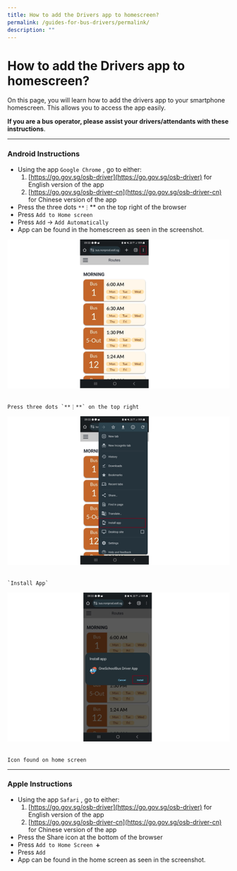 ```yaml
---
title: How to add the Drivers app to homescreen?
permalink: /guides-for-bus-drivers/permalink/
description: ""
---
```

How to add the Drivers app to homescreen?
=========================================

On this page, you will learn how to add the drivers app to your smartphone homescreen. This allows you to access the app easily.

**If you are a bus operator, please assist your drivers/attendants with these instructions**.

* * *

### Android Instructions

*   Using the app `Google Chrome` , go to either:
    1.  [https://go.gov.sg/osb-driver](https://go.gov.sg/osb-driver) for English version of the app
    2.  [https://go.gov.sg/osb-driver-cn](https://go.gov.sg/osb-driver-cn) for Chinese version of the app
*   Press the three dots `**⋮`\*\* on the top right of the browser
*   Press `Add to Home screen`
*   Press `Add` → `Add Automatically`
*   App can be found in the homescreen as seen in the screenshot.

![](/images/Driver/Add%20the%20drivers%20app%20to%20home/driver%20landing%20page%20on%20android,%20click%203%20dots%20v2.jpeg)

                                                                          Press three dots `**⋮**` on the top right

![](/images/Driver/Add%20the%20drivers%20app%20to%20home/driver%20android%203%20dots%20v2.jpeg)

                                                                                                         `Install App`

![](/images/Driver/Add%20the%20drivers%20app%20to%20home/driver%20install%20app%20v2.jpeg)

                                                                                         Icon found on home screen

* * *

### Apple Instructions

*   Using the app `Safari` , go to either:
    1.  [https://go.gov.sg/osb-driver](https://go.gov.sg/osb-driver) for English version of the app
    2.  [https://go.gov.sg/osb-driver-cn](https://go.gov.sg/osb-driver-cn) for Chinese version of the app
*   Press the Share icon at the bottom of the browser
*   Press `Add to Home Screen ➕`
*   Press `Add`
*   App can be found in the home screen as seen in the screenshot.